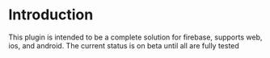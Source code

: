 # Introduction

This plugin is intended to be a complete solution for firebase, supports web, ios, and android. The current status is on beta until all are fully tested